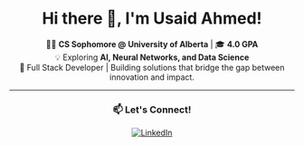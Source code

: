 
<div align="center">

# Hi there 👋, I'm Usaid Ahmed!

👨‍🎓 **CS Sophomore @ University of Alberta** | 🎓 **4.0 GPA**  
💡 Exploring **AI, Neural Networks, and Data Science**  
🚀 Full Stack Developer | Building solutions that bridge the gap between innovation and impact.

---

### 📫 Let's Connect!
[![LinkedIn](https://img.shields.io/badge/-LinkedIn-blue?style=flat&logo=linkedin)](https://linkedin.com/in/usaid-ahmed)  

</div>
